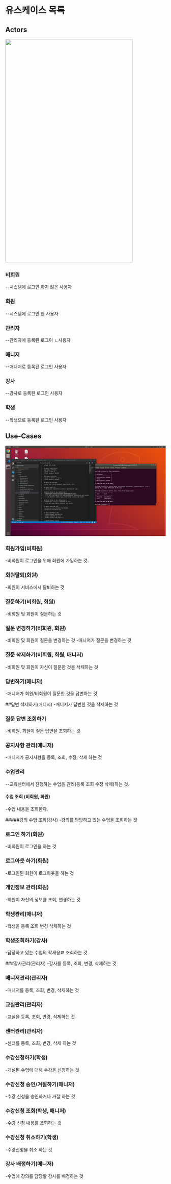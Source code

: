# 유스케이스 목록

## Actors

<img src="./diagram/
actors.jpg" width="400" height="700"></img>

### 비회원
--시스템에 로그인 하지 않은 사용자 

### 회원
--시스템에 로그인 한 사용자

### 관리자
--관리자에 등록된 로그이 ㄴ사용자

### 매니저
--매니저로 등록된 로그인 사용자

### 강사
--강사로 등록된 로그인 사용자

### 학생
--학생으로 등록된 로그인 사용자

## Use-Cases

<img src="./diagram/happy.jpg">



### 회원가입(비회원)
-비회원이 로그인을 위해 회원에 가입하는 것.

### 회원탈퇴(회원)
-회원이 서비스에서 탈퇴하는 것

### 질문하기(비회원, 회원)
-비회원 및 회원이 질문하는 것

### 질문 변경하기(비회원, 회원)
-비회원 및 회원이 질문을 변경하는 것
-매니저가 질문을 변경하는 것

### 질문 삭제하기(비회원, 회원, 매니저)
-비회원 및 회원이 자신이 질문한 것을 삭제하는 것

### 답변하기(매니저)
-매니저가 회원/비회원이 질문한 것을 답변하는 것

##답변 삭제하기(매니저)
-매니저가 답변한 것을 삭제하는 것

### 질문 답변 조회하기
-비회원, 회원이 질문 답변을 조회하는 것


### 공지사항 관리(매니저)
-매니저가 공지사항을 등록, 조회, 수정, 삭제 하는 것



### 수업관리
--교육센터에서 진행하는 수업을 관리(등록 조회 수정 삭제)하는 것.

#### 수업 조회 (비회원, 회원) 
-수업 내용을 조회한다.

#####강의 수업 조회(강사)
-강의를 담당하고 있는 수업을 조회하는 것

### 로그인 하기(회원)
-비회원이 로그인을 하는 것

### 로그아웃 하기(회원)
-로그인된 회원이 로그아웃을 하는 것

### 개인정보 관리(회원)
-회원이 자신의 정보를 조회, 변경하는 것

### 학생관리(매니저)
-학생을 등록 조회 변경 삭제하는 것

### 학생조회하기(강사)
-담당하고 있는 수업의 학새응ㄹ 조회하는 것

###강사관리(관리자)
-강사를 등록, 조회, 변경, 삭제하는 것

### 매니저관리(관리자)
-매니저를 등록, 조회, 변경, 삭제하는 것

### 교실관리(관리자)
-교실을 등록, 조회, 변경, 삭제하는 것

### 센터관리(관리자)
-센터를 등록, 조회, 변경, 삭제 하는 것

### 수강신청하기(학생)
-개설된 수업에 대해 수강을 신청하는 것

### 수강신청 승인/겨절하기(매니저)
-수강 신청을 승인하거나 거절 하는 것

### 수강신청 조회(학생, 매니저)
-수강 신청 내용를 조회하는 것

### 수강신청 취소하기(학생)
-수강신청을 취소 하는 것

### 강사 배정하기(매니저)
-수업에 강의를 담당할 강사를 배정하는 것


